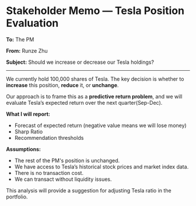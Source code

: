# Stakeholder Memo — Tesla Position Evaluation

**To:** The PM

**From:** Runze Zhu

**Subject:** Should we increase or decrease our Tesla holdings?

---

We currently hold 100,000 shares of Tesla. The key decision is whether to **increase** this position, **reduce** it, or **unchange**.  

Our approach is to frame this as a **predictive return problem**, and we will evaluate Tesla’s expected return over the next quarter(Sep-Dec).  

**What I will report:**
- Forecast of expected return (negative value means we will lose money)
- Sharp Ratio
- Recommendation thresholds

**Assumptions:**  
- The rest of the PM's position is unchanged.
- We have access to Tesla’s historical stock prices and market index data.
- There is no transaction cost.
- We can transact without liquidity issues. 


This analysis will provide a suggestion for adjusting Tesla ratio in the portfolio.  